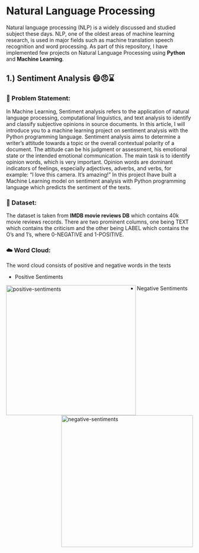 # Natural Language Processing
Natural language processing (NLP) is a widely discussed and studied subject these days. 
NLP, one of the oldest areas of machine learning research, is used in major fields such as machine translation speech recognition and word processing. 
As part of this repository, I have implemented few projects on Natural Language Processing using **Python** and **Machine Learning**.

## 1.) Sentiment Analysis :smile::angry:⌛
### 🧭 Problem Statement:
In Machine Learning, Sentiment analysis refers to the application of natural language processing, computational linguistics, and text analysis to identify and classify subjective opinions in source documents. In this article, I will introduce you to a machine learning project on sentiment analysis with the Python programming language. Sentiment analysis aims to determine a writer’s attitude towards a topic or the overall contextual polarity of a document. The attitude can be his judgment or assessment, his emotional state or the intended emotional communication. The main task is to identify opinion words, which is very important. Opinion words are dominant indicators of feelings, especially adjectives, adverbs, and verbs, for example: “I love this camera. It’s amazing!”
In this project Ihave built a Machine Learning model on sentiment analysis with Python programming language which predicts the sentiment of the texts.

### 🧾 Dataset:
The dataset is taken from **IMDB movie reviews DB** which contains 40k movie reviews records. There are two prominent columns, one being TEXT which contains the criticism and the other being LABEL which contains the O’s and 1’s, where 0-NEGATIVE and 1-POSITIVE.

### :cloud: Word Cloud:
The word cloud consists of positive and negative words in the texts
* Positive Sentiments 
<img width="350" align ="left" alt="positive-sentiments" src="https://user-images.githubusercontent.com/81012989/159269353-e922cbd2-b3dd-4e16-9d54-2817bbd10644.png">

* Negative Sentiments
<img width="355" align="right" alt="negative-sentiments" src="https://user-images.githubusercontent.com/81012989/159269374-5b99dc3a-0020-40d4-81a5-5f29aca929ac.png">
